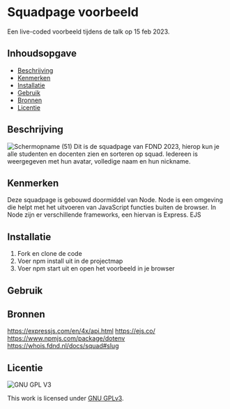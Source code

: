 # Squadpage voorbeeld

Een live-coded voorbeeld tijdens de talk op 15 feb 2023.

## Inhoudsopgave

- [Beschrijving](#beschrijving)
- [Kenmerken](#kenmerken)
- [Installatie](#installatie)
- [Gebruik](#gebruik)
- [Bronnen](#bronnen)
- [Licentie](#licentie)

## Beschrijving
![Schermopname (51)](https://user-images.githubusercontent.com/112855854/220894470-f26e6841-a882-4434-9066-732a30a0861d.png)
Dit is de squadpage van FDND 2023, hierop kun je alle studenten en docenten zien en sorteren op squad. Iedereen is weergegeven met hun avatar, volledige naam en hun nickname. 

## Kenmerken
Deze squadpage is gebouwd doormiddel van Node. Node is een omgeving die helpt met het uitvoeren van JavaScript functies buiten de browser.
In Node zijn er verschillende frameworks, een hiervan is Express.
EJS

## Installatie

1. Fork en clone de code
2. Voer npm install uit in de projectmap
3. Voer npm start uit en open het voorbeeld in je browser

## Gebruik

## Bronnen

https://expressjs.com/en/4x/api.html
https://ejs.co/
https://www.npmjs.com/package/dotenv
https://whois.fdnd.nl/docs/squad#slug

## Licentie

![GNU GPL V3](https://www.gnu.org/graphics/gplv3-127x51.png)

This work is licensed under [GNU GPLv3](./LICENSE).
